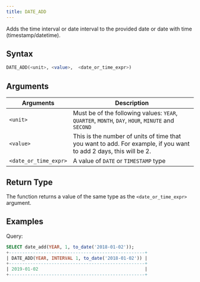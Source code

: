 ```yaml
---
title: DATE_ADD
---
```


Adds the time interval or date interval to the provided date or date with time (timestamp/datetime).

## Syntax

```sql
DATE_ADD(<unit>, <value>,  <date_or_time_expr>)
```
## Arguments

| Arguments                   | Description                                                                                                       |
| --------------------------- | ----------------------------------------------------------------------------------------------------------------- |
| `<unit>`              | Must be of the following values: `YEAR`, `QUARTER`, `MONTH`, `DAY`, `HOUR`, `MINUTE` and `SECOND`                 |
| `<value>`             | This is the number of units of time that you want to add. For example, if you want to add 2 days, this will be 2. |
| `<date_or_time_expr>` | A value of `DATE` or `TIMESTAMP` type                                                                             |

## Return Type

The function returns a value of the same type as the `<date_or_time_expr>` argument.

## Examples

Query:
```sql
SELECT date_add(YEAR, 1, to_date('2018-01-02'));
+---------------------------------------------------+
| DATE_ADD(YEAR, INTERVAL 1, to_date('2018-01-02')) |
+---------------------------------------------------+
| 2019-01-02                                        |
+---------------------------------------------------+
```
